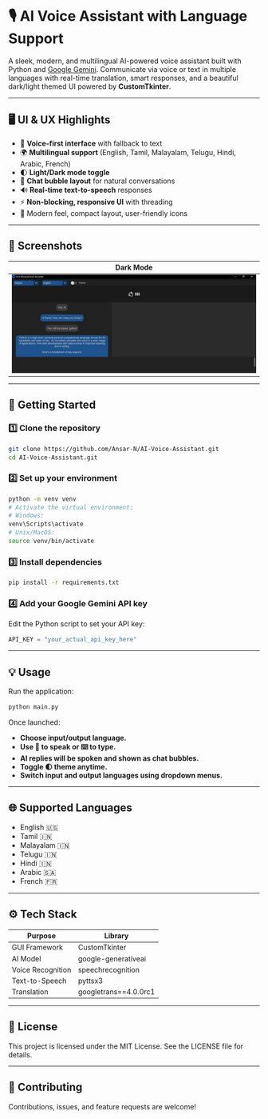 # 🎙 AI Voice Assistant with Language Support

A sleek, modern, and multilingual AI-powered voice assistant built with Python and [Google Gemini](https://ai.google.dev). Communicate via voice or text in multiple languages with real-time translation, smart responses, and a beautiful dark/light themed UI powered by **CustomTkinter**.

---

## 🖥️ UI & UX Highlights

- 🎤 **Voice-first interface** with fallback to text
- 🌍 **Multilingual support** (English, Tamil, Malayalam, Telugu, Hindi, Arabic, French)
- 🌓 **Light/Dark mode toggle**
- 💬 **Chat bubble layout** for natural conversations
- 🔊 **Real-time text-to-speech** responses
- ⚡ **Non-blocking, responsive UI** with threading
- 📱 Modern feel, compact layout, user-friendly icons

---

## 📸 Screenshots



| Dark Mode                          |
|------------------------------------|
| ![Dark Mode](https://github.com/Ansar-N/AI-Voice-Assistant/blob/main/image.jpg) |

---

## 🚀 Getting Started

### 1️⃣ Clone the repository

```bash
git clone https://github.com/Ansar-N/AI-Voice-Assistant.git
cd AI-Voice-Assistant.git
```

### 2️⃣ Set up your environment

```bash
python -m venv venv
# Activate the virtual environment:
# Windows:
venv\Scripts\activate
# Unix/MacOS:
source venv/bin/activate
```

### 3️⃣ Install dependencies

```bash
pip install -r requirements.txt
```

### 4️⃣ Add your Google Gemini API key

Edit the Python script to set your API key:

```python
API_KEY = "your_actual_api_key_here"
```

---

## 💡 Usage

Run the application:

```bash
python main.py
```

Once launched:

- **Choose input/output language.**
- **Use 🎤 to speak or ⌨️ to type.**
- **AI replies will be spoken and shown as chat bubbles.**
- **Toggle 🌓 theme anytime.**
- **Switch input and output languages using dropdown menus.**

---

## 🌐 Supported Languages

- English 🇺🇸
- Tamil 🇮🇳
- Malayalam 🇮🇳
- Telugu 🇮🇳
- Hindi 🇮🇳
- Arabic 🇸🇦
- French 🇫🇷

---

## ⚙️ Tech Stack

| Purpose           | Library               |
|-------------------|-----------------------|
| GUI Framework     | CustomTkinter         |
| AI Model          | google-generativeai   |
| Voice Recognition | speechrecognition     |
| Text-to-Speech    | pyttsx3               |
| Translation       | googletrans==4.0.0rc1 |

---

## 📄 License

This project is licensed under the MIT License. See the LICENSE file for details.

---

## 🤝 Contributing

Contributions, issues, and feature requests are welcome!
